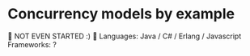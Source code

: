 # Concurrency models by example
:construction: NOT EVEN STARTED :) :construction:
Languages: Java / C# / Erlang / Javascript
Frameworks: ?
